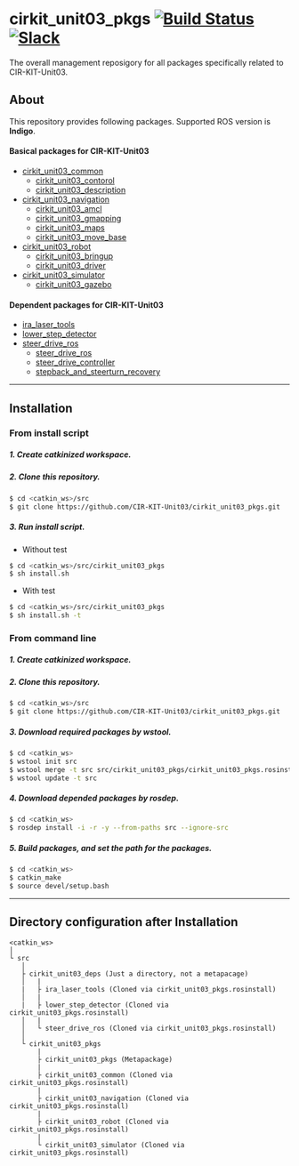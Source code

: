 # cirkit_unit03_pkgs [![Build Status](https://travis-ci.org/CIR-KIT-Unit03/cirkit_unit03_pkgs.svg?branch)](https://travis-ci.org/CIR-KIT-Unit03/cirkit_unit03_pkgs) [![Slack](https://img.shields.io/badge/Slack-CIR--KIT-blue.svg)](http://cir-kit.slack.com/messages/unit03)
The overall management reposigory for all packages specifically related to CIR-KIT-Unit03.

## About
This repository provides following packages.
Supported ROS version is **Indigo**.

#### Basical packages for CIR-KIT-Unit03
- [cirkit_unit03_common](https://github.com/CIR-KIT-Unit03/cirkit_unit03_common)
  - [cirkit_unit03_contorol](https://github.com/CIR-KIT-Unit03/cirkit_unit03_common/tree/master/cirkit_unit03_control)
  - [cirkit_unit03_description](https://github.com/CIR-KIT-Unit03/cirkit_unit03_common/tree/master/cirkit_unit03_description)
- [cirkit_unit03_navigation](https://github.com/CIR-KIT-Unit03/cirkit_unit03_navigation)
  - [cirkit_unit03_amcl](https://github.com/CIR-KIT-Unit03/cirkit_unit03_navigation/tree/master/cirkit_unit03_amcl)
  - [cirkit_unit03_gmapping](https://github.com/CIR-KIT-Unit03/cirkit_unit03_navigation/tree/master/cirkit_unit03_gmapping)
  - [cirkit_unit03_maps](https://github.com/CIR-KIT-Unit03/cirkit_unit03_navigation/tree/master/cirkit_unit03_maps)
  - [cirkit_unit03_move_base](https://github.com/CIR-KIT-Unit03/cirkit_unit03_navigation/tree/master/cirkit_unit03_move_base)
- [cirkit_unit03_robot](https://github.com/CIR-KIT-Unit03/cirkit_unit03_robot)
  - [cirkit_unit03_bringup](https://github.com/CIR-KIT-Unit03/cirkit_unit03_robot/tree/master/cirkit_unit03_bringup)
  - [cirkit_unit03_driver](https://github.com/CIR-KIT-Unit03/cirkit_unit03_robot/tree/master/cirkit_unit03_driver)
- [cirkit_unit03_simulator](https://github.com/CIR-KIT-Unit03/cirkit_unit03_simulator)
  - [cirkit_unit03_gazebo](https://github.com/CIR-KIT-Unit03/cirkit_unit03_simulator/tree/master/cirkit_unit03_gazebo)

#### Dependent packages for CIR-KIT-Unit03
- [ira_laser_tools](https://github.com/AriYu/ira_laser_tools/tree/fix-eigen3cmake)
- [lower_step_detector](https://github.com/CIR-KIT/lower_step_detector)
- [steer_drive_ros](https://github.com/CIR-KIT/steer_drive_ros)
  - [steer_drive_ros](https://github.com/CIR-KIT/steer_drive_ros/tree/master/steer_bot_hardware_gazebo)
  - [steer_drive_controller](https://github.com/CIR-KIT/steer_drive_ros/tree/master/steer_drive_controller)
  - [stepback_and_steerturn_recovery](https://github.com/CIR-KIT/steer_drive_ros/tree/master/stepback_and_steerturn_recovery)


---
## Installation
### From install script
##### 1. Create **catkinized**  workspace.
##### 2. Clone this repository.
```bash
$ cd <catkin_ws>/src
$ git clone https://github.com/CIR-KIT-Unit03/cirkit_unit03_pkgs.git
```

##### 3. Run install script.
- Without test
```bash
$ cd <catkin_ws>/src/cirkit_unit03_pkgs
$ sh install.sh
```

- With test
```bash
$ cd <catkin_ws>/src/cirkit_unit03_pkgs
$ sh install.sh -t
```

### From command line
##### 1. Create **catkinized**  workspace.
##### 2. Clone this repository.
```bash
$ cd <catkin_ws>/src
$ git clone https://github.com/CIR-KIT-Unit03/cirkit_unit03_pkgs.git
```
##### 3. Download required packages by wstool.
```bash
$ cd <catkin_ws>
$ wstool init src
$ wstool merge -t src src/cirkit_unit03_pkgs/cirkit_unit03_pkgs.rosinstall
$ wstool update -t src
```
##### 4. Download depended packages by rosdep.
```bash
$ cd <catkin_ws>
$ rosdep install -i -r -y --from-paths src --ignore-src
```
##### 5. Build packages, and set the path for the packages.
```bash
$ cd <catkin_ws>
$ catkin_make
$ source devel/setup.bash
```

---
## Directory configuration after Installation

```
<catkin_ws>
│
└ src
   │
   ├ cirkit_unit03_deps (Just a directory, not a metapacage)
   │   |
   |   ├ ira_laser_tools (Cloned via cirkit_unit03_pkgs.rosinstall)
   │   |
   |   ├ lower_step_detector (Cloned via cirkit_unit03_pkgs.rosinstall)
   │   |
   │   └ steer_drive_ros (Cloned via cirkit_unit03_pkgs.rosinstall)
   │
   └ cirkit_unit03_pkgs
       |
       ├ cirkit_unit03_pkgs (Metapackage)
       |
       ├ cirkit_unit03_common (Cloned via cirkit_unit03_pkgs.rosinstall)
       |
       ├ cirkit_unit03_navigation (Cloned via cirkit_unit03_pkgs.rosinstall)
       |
       ├ cirkit_unit03_robot (Cloned via cirkit_unit03_pkgs.rosinstall)
       |
       └ cirkit_unit03_simulator (Cloned via cirkit_unit03_pkgs.rosinstall)
```
